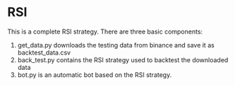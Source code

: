# RSI
This is a complete RSI strategy.
There are three basic components:
1. get_data.py downloads the testing data from binance and save it as backtest_data.csv
2. back_test.py contains the RSI strategy used to backtest the downloaded data
3. bot.py is an automatic bot based on the RSI strategy. 

